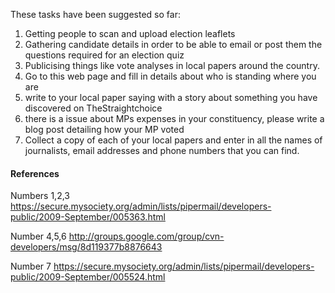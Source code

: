 These tasks have been suggested so far:

  1. Getting people to scan and upload election leaflets
  1. Gathering candidate details in order to be able to email or post them the questions required for an election quiz
  1. Publicising things like vote analyses in local papers around the country.
  1. Go to this web page and fill in details about who is standing where you are
  1. write to your local paper saying with a story about something you have discovered on TheStraightchoice
  1. there is a issue about MPs expenses in your constituency, please write a blog post detailing how your MP voted
  1. Collect a copy of each of your local papers and enter in all the names of journalists, email addresses and phone numbers that you can find.


#### References ####

Numbers 1,2,3  https://secure.mysociety.org/admin/lists/pipermail/developers-public/2009-September/005363.html

Number 4,5,6 http://groups.google.com/group/cvn-developers/msg/8d119377b8876643

Number 7 https://secure.mysociety.org/admin/lists/pipermail/developers-public/2009-September/005524.html